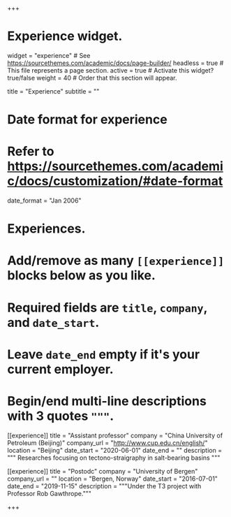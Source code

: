 +++
# Experience widget.
widget = "experience"  # See https://sourcethemes.com/academic/docs/page-builder/
headless = true  # This file represents a page section.
active = true  # Activate this widget? true/false
weight = 40  # Order that this section will appear.

title = "Experience"
subtitle = ""

# Date format for experience
#   Refer to https://sourcethemes.com/academic/docs/customization/#date-format
date_format = "Jan 2006"

# Experiences.
#   Add/remove as many `[[experience]]` blocks below as you like.
#   Required fields are `title`, `company`, and `date_start`.
#   Leave `date_end` empty if it's your current employer.
#   Begin/end multi-line descriptions with 3 quotes `"""`.
[[experience]]
  title = "Assistant professor"
  company = "China University of Petroleum (Beijing)"
  company_url = "http://www.cup.edu.cn/english/"
  location = "Beijing"
  date_start = "2020-06-01"
  date_end = ""
  description = """
  Researches focusing on tectono-straigraphy in salt-bearing basins
  """

[[experience]]
  title = "Postodc"
  company = "University of Bergen"
  company_url = ""
  location = "Bergen, Norway"
  date_start = "2016-07-01"
  date_end = "2019-11-15"
  description = """Under the T3 project with Professor Rob Gawthrope."""

+++
